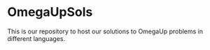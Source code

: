 # OmegaUpSols
This is our repository to host our solutions to OmegaUp problems in different languages.
